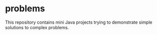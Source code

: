 # problems

This repository contains mini Java projects trying to demonstrate simple solutions to complex problems.
